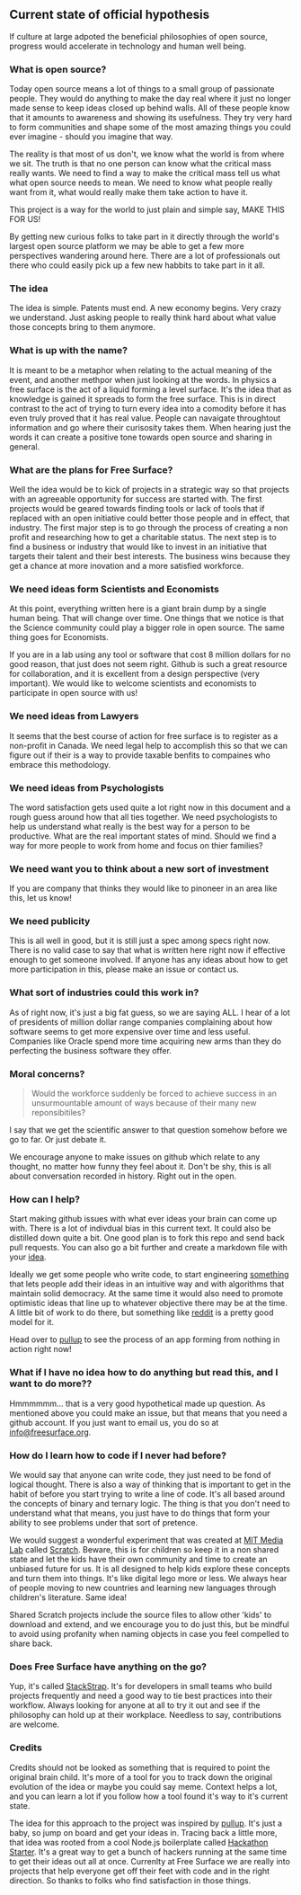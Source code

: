 ## Current state of official hypothesis

If culture at large adpoted the beneficial philosophies of open source, progress would 
accelerate in technology and human well being.

### What is open source?

Today open source means a lot of things to a small group of passionate people. They would do anything 
to make the day real where it just no longer made sense to keep ideas closed up behind walls. All of these
people know that it amounts to awareness and showing its usefulness. They try very hard to form communities
and shape some of the most amazing things you could ever imagine - should you imagine that way.

The reality is that most of us don't, we know what the world is from where we sit. The truth is that
no one person can know what the critical mass really wants.  We need to find a way to make the critical
mass tell us what what open source needs to mean. We need to know what people really want from it,
what would really make them take action to have it.

This project is a way for the world to just plain and simple say, MAKE THIS FOR US!

By getting new curious folks to take part in it directly through the world's largest open source platform
we may be able to get a few more perspectives wandering around here.  There are a lot of professionals out
there who could easily pick up a few new habbits to take part in it all.

### The idea

The idea is simple. Patents must end. A new economy begins.  Very crazy we understand. Just asking people 
to really think hard about what value those concepts bring to them anymore.

### What is up with the name?

It is meant to be a metaphor when relating to the actual meaning of the event, and another methpor when 
just looking at the words. In physics a free surface is the act of a liquid forming a level 
surface. It's the idea that as knowledge is gained it spreads to form the free surface. This
is in direct contrast to the act of trying to turn every idea into a comodity before it has 
even truly proved that it has real value. People can navaigate throughtout information and  go where their 
curisosity takes them. When hearing just the words it can create a positive tone towards open 
source and sharing in general.

### What are the plans for Free Surface?

Well the idea would be to kick of projects in a strategic way so that projects with an 
agreeable opportunity for success are started with. The first projects would be 
geared towards finding tools or lack of tools that if replaced with an open 
initiative could better those people and in effect, that industry.  The first major step is
to go through the process of creating a non profit and researching how to get
a charitable status.  The next step is to find a business or industry that would 
like to invest in an initiative that targets their talent and their best interests. The
business wins because they get a chance at more inovation and a more satisfied workforce.

### We need ideas form Scientists and Economists

At this point, everything written here is a giant brain dump by a single human being.  That
will change over time.  One things that we notice is that the Science community could play
a bigger role in open source.  The same thing goes for Economists.

If you are in a lab using any tool or software that cost 8 million dollars for no good reason,
that just does not seem right.  Github is such a great resource for collaboration, and it is
excellent from a design perspective (very important). We would like to welcome scientists
and economists to participate in open source with us!

### We need ideas from Lawyers

It seems that the best course of action for free surface is to register as a non-profit in
Canada.  We need legal help to accomplish this so that we can figure out if their is a 
way to provide taxable benfits to compaines who embrace this methodology.

### We need ideas from Psychologists

The word satisfaction gets used quite a lot right now in this document and a rough
guess around how that all ties together.  We need psychologists to help us understand
what really is the best way for a person to be productive.  What are the real
important states of mind.  Should we find a way for more people to work from home
and focus on thier families?

### We need want you to think about a new sort of investment

If you are company that thinks they would like to pinoneer in an area like this, let us 
know!

### We need publicity

This is all well in good, but it is still just a spec among specs right now.  There is
no valid case to say that what is written here right now if effective enough to
get someone involved.  If anyone has any ideas about how to get more participation 
in this, please make an issue or contact us.

### What sort of industries could this work in?

As of right now, it's just a big fat guess, so we are saying ALL. I hear of a lot of
presidents of million dollar range companies complaining about how software seems to 
get more expensive over time and less useful. Companies like Oracle spend more time
acquiring new arms than they do perfecting the business software they offer.

### Moral concerns?

> Would the workforce suddenly be forced to achieve success in an unsurmountable amount of ways 
  because of their many new reponsibitiles?

I say that we get the scientific answer to that question somehow before we go to far. Or just debate it.

We encourage anyone to make issues on github which relate to any thought, no matter how
funny they feel about it. Don't be shy, this is all about conversation recorded in 
history. Right out in the open.

### How can I help?
Start making github issues with what ever ideas your brain can come up with.  There is a lot
of indivdual bias in this current text. It could also be distilled down quite a bit. One
good plan is to fork this repo and send back pull requests. You can also go a bit further and 
create a markdown file with your [idea](ideas).

Ideally we get some people who write code, to start engineering [something](ideas/freesurface.md) 
that lets people add their ideas in an intuitive way and with algorithms that maintain solid 
democracy. At the same time it would also need to promote optimistic ideas that line up to whatever 
objective there may be at the time. A little bit of work to do there, but something like 
[reddit](http://reddit.com) is a pretty good model for it.

Head over to [pullup](http://pullup.herokuapp.com/) to see the process of an app forming from
nothing in action right now!

### What if I have no idea how to do anything but read this, and I want to do more??

Hmmmmmm... that is a very good hypothetical made up question. As mentioned above you could 
make an issue, but that means that you need a github account.  If you just want to email
us, you do so at info@freesurface.org.

### How do I learn how to code if I never had before?

We would say that anyone can write code, they just need to be fond of logical thought.  There
is also a way of thinking that is important to get in the habit of before you start 
trying to write a line of code. It's all based around the concepts of binary and ternary logic. 
The thing is that you don't need to understand what that means, you just have to do things that 
form your ability to see problems under that sort of pretence.

We would suggest a wonderful experiment that was created at [MIT Media Lab](http://www.media.mit.edu/)
called [Scratch](http://scratch.mit.edu/). Beware, this is for children so keep it in a non shared 
state and let the kids have their own community and time to create an unbiased future for us. It is
all designed to help kids explore these concepts and turn them into things.  It's like digital lego
more or less. We always hear of people moving to new countries and learning new languages through
children's literature.  Same idea!

Shared Scratch projects include the source files to allow other 'kids' to download and extend, and 
we encourage you to do just this, but be mindful to avoid using profanity when naming objects in 
case you feel compelled to share back.

### Does Free Surface have anything on the go?

Yup, it's called [StackStrap](https://github.com/freesurface/stackstrap). It's for developers
in small teams who build projects frequently and need a good way to tie best practices into
their workflow. Always looking for anyone at all to try it out and see if the philosophy can
hold up at their workplace. Needless to say, contributions are welcome.

### Credits

Credits should not be looked as something that is required to point the original brain child. It's
more of a tool for you to track down the original evolution of the idea or maybe you could say meme.
Context helps a lot, and you can learn a lot if you follow  how a tool found it's way to it's 
current state.

The idea for this approach to the project was inspired by [pullup](https://github.com/larvalabs/pullup).
It's just a baby, so jump on board and get your ideas in.  Tracing back a little more, that idea was
rooted from a cool Node.js boilerplate called [Hackathon Starter](https://github.com/sahat/hackathon-starter).
It's a great way to get a bunch of hackers running at the same time to get their ideas out all at once.
Currenlty at Free Surface we are really into projects that help everyone get off their feet with code
and in the right direction. So thanks to folks who find satisfaction in those things.

